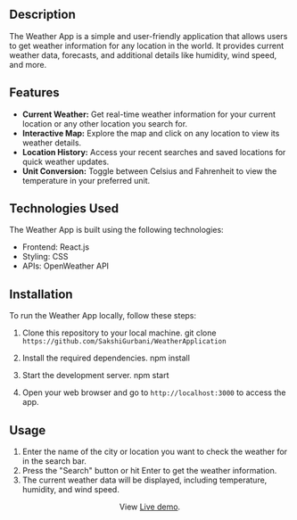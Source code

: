  ## Description

The Weather App is a simple and user-friendly application that allows users to get weather information for any location in the world. It provides current weather data, forecasts, and additional details like humidity, wind speed, and more.

## Features

- **Current Weather:** Get real-time weather information for your current location or any other location you search for.
- **Interactive Map:** Explore the map and click on any location to view its weather details.
- **Location History:** Access your recent searches and saved locations for quick weather updates.
- **Unit Conversion:** Toggle between Celsius and Fahrenheit to view the temperature in your preferred unit.


## Technologies Used
The Weather App is built using the following technologies:
- Frontend: React.js
- Styling: CSS
- APIs: OpenWeather API


## Installation

To run the Weather App locally, follow these steps:
1. Clone this repository to your local machine.
git clone `https://github.com/SakshiGurbani/WeatherApplication`

2. Install the required dependencies.
    npm install

3. Start the development server.
     npm start

4. Open your web browser and go to `http://localhost:3000` to access the app.


## Usage

1. Enter the name of the city or location you want to check the weather for in the search bar.
2. Press the "Search" button or hit Enter to get the weather information.
3. The current weather data will be displayed, including temperature, humidity, and wind speed.


 <p align="center">
  View <a href="https://64c0d72fb92a573bec7d38eb--benevolent-biscotti-991d36.netlify.app/">Live demo</a>.
 </p>











